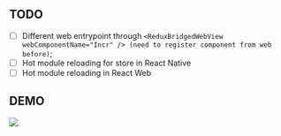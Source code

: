 ## TODO
- [ ] Different web entrypoint through `<ReduxBridgedWebView webComponentName="Incr" /> (need to register component from web before)`;
- [ ] Hot module reloading for store in React Native
- [ ] Hot module reloading in React Web

## DEMO
![](http://g.recordit.co/mKVlhVtXne.gif)